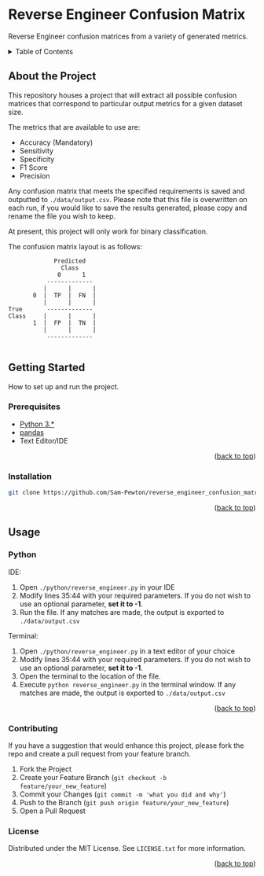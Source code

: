 # Reverse Engineer Confusion Matrix
Reverse Engineer confusion matrices from a variety of generated metrics.

<details>
  <summary>Table of Contents</summary>
  <ol>
    <li>
      <a href="#about-the-project">About The Project</a>
    </li>
    <li>
      <a href="#getting-started">Getting Started</a>
      <ul>
        <li><a href="#prerequisites">Prerequisites</a></li>
        <li><a href="#installation">Installation</a></li>
      </ul>
    </li>
    <li>
        <a href="#usage">Usage</a>
        <ul>
            <li><a href="#python">Python</a></li>
        </ul>
    </li>
    <li><a href="#contributing">Contributing</a></li>
    <li><a href="#license">License</a></li>
  </ol>
</details>

## About the Project

This repository houses a project that will extract all possible confusion matrices that correspond to particular output metrics for a given dataset size.

The metrics that are available to use are:
* Accuracy (Mandatory)
* Sensitivity
* Specificity
* F1 Score
* Precision

Any confusion matrix that meets the specified requirements is saved and outputted to `./data/output.csv`. Please note that this file is overwritten on each run, if you would like to save the results generated, please copy and rename the file you wish to keep.

At present, this project will only work for binary classification.

The confusion matrix layout is as follows:
    
``` 
             Predicted
               Class
              0      1
           -------------
          |      |      |
       0  |  TP  |  FN  |
          |      |      |
True       -------------
Class     |      |      |
       1  |  FP  |  TN  |
          |      |      |
           -------------
 
```

## Getting Started

How to set up and run the project.

### Prerequisites

* [Python 3.*](https://www.python.org/downloads/)
* [pandas](https://pandas.pydata.org/docs/getting_started/install.html)
* Text Editor/IDE

<p align="right">(<a href="#top">back to top</a>)</p>

### Installation

```sh
git clone https://github.com/Sam-Pewton/reverse_engineer_confusion_matrix
```

<p align="right">(<a href="#top">back to top</a>)</p>

## Usage

### Python

IDE:
1. Open `./python/reverse_engineer.py` in your IDE
2. Modify lines 35:44 with your required parameters. If you do not wish to use an optional parameter, <b>set it to -1</b>.
3. Run the file. If any matches are made, the output is exported to `./data/output.csv`

Terminal:
1. Open `./python/reverse_engineer.py` in a text editor of your choice
2. Modify lines 35:44 with your required parameters. If you do not wish to use an optional parameter, <b>set it to -1</b>.
3. Open the terminal to the location of the file.
4. Execute `python reverse_engineer.py` in the terminal window. If any matches are made, the output is exported to `./data/output.csv`

<p align="right">(<a href="#top">back to top</a>)</p>

### Contributing
If you have a suggestion that would enhance this project, please fork the repo and create a pull request from your feature branch.

1. Fork the Project
2. Create your Feature Branch (`git checkout -b feature/your_new_feature`)
3. Commit your Changes (`git commit -m 'what you did and why'`)
4. Push to the Branch (`git push origin feature/your_new_feature`)
5. Open a Pull Request

### License
Distributed under the MIT License. See `LICENSE.txt` for more information.

<p align="right">(<a href="#top">back to top</a>)</p>
